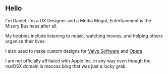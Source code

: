 ## Hello 

<!--
**maiosx/maiosx** is a ✨ _special_ ✨ repository because its `README.md` (this file) appears on your GitHub profile.

Here are some ideas to get you started:

- 🔭 I’m currently working on ...
- 🌱 I’m currently learning ...
- 👯 I’m looking to collaborate on ...
- 🤔 I’m looking for help with ...
- 💬 Ask me about ...
- 📫 How to reach me: ...
- 😄 Pronouns: ...
- ⚡ Fun fact: ...
-->
I'm Daniel. I'm a UX Designer and a Media Mogul, Entertainment is the Misery Business after all.

My hobbies include listening to music, watching movies, and helping others organize their lives.

I also used to make custom designs for [Valve Software](https://valvesoftware.com) and [Opera](https://opera.com).

I am not officially affiliated with Apple Inc. in any way even though the maiOSX domain is macosx.blog that was just a lucky grab.
